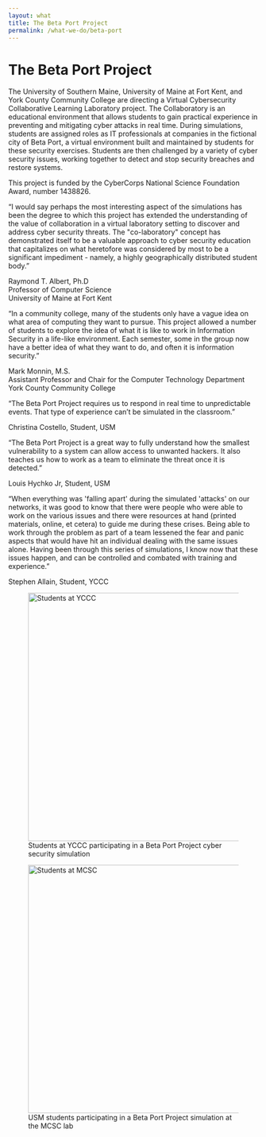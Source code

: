 ```yaml
---
layout: what
title: The Beta Port Project
permalink: /what-we-do/beta-port
---
```


<h1>The Beta Port Project</h1>

<p>The University of Southern Maine, University of Maine at Fort Kent, and York County Community College are directing a Virtual Cybersecurity Collaborative Learning Laboratory project. The Collaboratory is an educational environment that allows students to gain practical experience in preventing and mitigating cyber attacks in real time. During simulations, students are assigned roles as IT professionals at companies in the fictional city of Beta Port, a virtual environment built and maintained by students for these security exercises. Students are then challenged by a variety of cyber security issues, working together to detect and stop security breaches and restore systems.</p>

<p>This project is funded by the CyberCorps National Science Foundation Award, number 1438826.</p>

<p>“I would say perhaps the most interesting aspect of the simulations has been the degree to which this project has extended the understanding of the value of collaboration in a virtual laboratory setting to discover and address cyber security threats.  The "co-laboratory" concept has demonstrated itself to be a valuable approach to cyber security education that capitalizes on what heretofore was considered by most to be a significant impediment - namely, a highly geographically distributed student body.”</p>

Raymond T. Albert, Ph.D<br>
Professor of Computer Science<br>
University of Maine at Fort Kent<br>


<p>“In a community college, many of the students only have a vague idea on what area of computing they want to pursue. This project allowed a number of students to explore the idea of what it is like to work in Information Security in a life-like environment. Each semester, some in the group now have a better idea of what they want to do, and often it is information security.”</p>

Mark Monnin, M.S.<br>
Assistant Professor and Chair for the Computer Technology Department<br>
York County Community College<br>


<p>“The Beta Port Project requires us to respond in real time to unpredictable events. That type of experience can’t be simulated in the classroom.”</p>

Christina Costello, Student, USM


<p>“The Beta Port Project is a great way to fully understand how the smallest vulnerability to a system can allow access to unwanted hackers.  It also teaches us how to work as a team to eliminate the threat once it is detected.”</p>

Louis Hychko Jr, Student, USM


<p>“When everything was 'falling apart' during the simulated 'attacks' on our networks, it was good to know that there were people who were able to work on the various issues and there were resources at hand (printed materials, online, et cetera) to guide me during these crises.  Being able to work through the problem as part of a team lessened the fear and panic aspects that would have hit an individual dealing with the same issues alone.  Having been through this series of simulations, I know now that these issues happen, and can be controlled and combated with training and experience.”</p>

Stephen Allain, Student, YCCC

<figure>
<img src="/img/BPP_at_YCCC (1).JPG_web" alt="Students at YCCC" width="500"><figcaption>Students at YCCC participating in a Beta Port Project cyber security simulation</figcaption>
</figure>

<figure>
<img src="/img/BPP_at_MCSC (1).JPG_web" alt="Students at MCSC" width="500"><figcaption>USM students participating in a Beta Port Project simulation at the MCSC lab</figcaption>
</figure>
